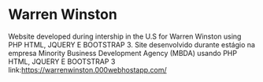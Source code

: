 # Warren Winston
 Website developed during intership in the U.S for Warren Winston using PHP HTML, JQUERY E BOOTSTRAP 3.
 Site desenvolvido durante estágio na empresa Minority Business Development Agency (MBDA) usando PHP HTML, JQUERY E BOOTSTRAP 3
 link:https://warrenwinston.000webhostapp.com/
